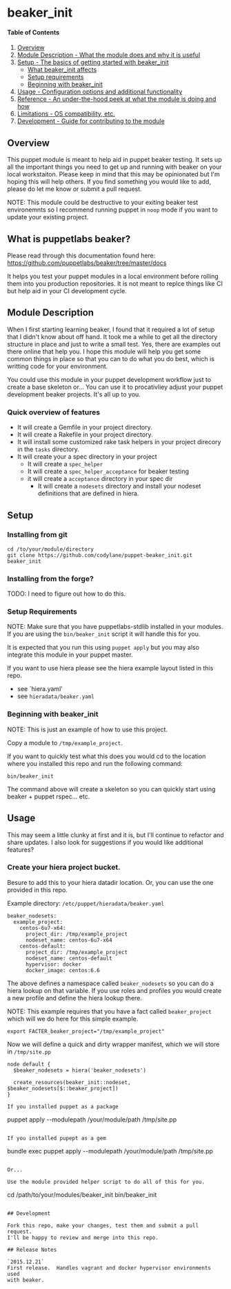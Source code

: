 # beaker_init

#### Table of Contents

1. [Overview](#overview)
2. [Module Description - What the module does and why it is useful](#module-description)
3. [Setup - The basics of getting started with beaker_init](#setup)
    * [What beaker_init affects](#what-beaker_init-affects)
    * [Setup requirements](#setup-requirements)
    * [Beginning with beaker_init](#beginning-with-beaker_init)
4. [Usage - Configuration options and additional functionality](#usage)
5. [Reference - An under-the-hood peek at what the module is doing and how](#reference)
5. [Limitations - OS compatibility, etc.](#limitations)
6. [Development - Guide for contributing to the module](#development)

## Overview

This puppet module is meant to help aid in puppet beaker testing.  It sets up
all the important things you need to get up and running with beaker on
your local workstaiton.  Please keep in mind that this may be
opinionated but I'm hoping this will help others.  If you find something
you would like to add, please do let me know or submit a pull request.

NOTE: This module could be destructive to your exiting beaker test
environemnts so I recommend running puppet in `noop` mode if you want to
update your existing project.

## What is puppetlabs beaker?
Please read through this documentation found here:
https://github.com/puppetlabs/beaker/tree/master/docs

It helps you test your puppet modules in a local environment before
rolling them into you production repositories.  It is not meant to
replce things like CI but help aid in your CI development cycle.

## Module Description

When I first starting learning beaker, I found that it required a lot of
setup that I didn't know about off hand.  It took me a while to get all
the directory structure in place and just to write a small test.  Yes,
there are examples out there online that help you.  I hope this module
will help you get some common things in place so that you can to do what you
do best, which is writting code for your environment.

You could use this module in your puppet development workflow just to
create a base skeleton or... You can use it to procativliey adjust your
puppet development beaker projects. It's all up to you.

### Quick overview of features
* It will create a Gemfile in your project directory.
* It will create a Rakefile in your project directory.
* It will install some customized rake task helpers in your project
  direcory in the `tasks` directory.
* It will create your a spec directory in your project
  * It will create a `spec_helper`
  * It will create a `spec_helper_acceptance` for beaker testing
  * it will create a `acceptance` directory in your spec dir
    * It will create a `nodesets` directory and install your nodeset
      definitions that are defined in hiera.

## Setup
### Installing from git

```
cd /to/your/module/directory
git clone https://github.com/codylane/puppet-beaker_init.git beaker_init
```

### Installing from the forge?
TODO: I need to figure out how to do this.

### Setup Requirements 

NOTE: Make sure that you have puppetlabs-stdlib installed in your
modules.  If you are using the `bin/beaker_init` script it will handle
this for you.

It is expected that you run this using `puppet apply` but you may also
integrate this module in your puppet master.


If you want to use hiera please see the hiera example layout listed in
this repo.
  * see `hiera.yaml'
  * see `hieradata/beaker.yaml`

### Beginning with beaker_init

NOTE: This is just an example of how to use this project.

Copy a module to `/tmp/example_project`.

If you want to quickly test what this does you would cd to the location
where you installed this repo and run the following command:
```
bin/beaker_init
```

The command above will create a skeleton so you can quickly start using
beaker + puppet rspec... etc.

## Usage

This may seem a little clunky at first and it is, but I'll continue to
refactor and share updates.  I also look for suggestions if you would
like additional features?

### Create your hiera project bucket.

Besure to add this to your hiera datadir location. Or, you can use the
one provided in this repo.

Example directory: `/etc/puppet/hieradata/beaker.yaml`
```
beaker_nodesets:
  example_project:
    centos-6u7-x64:
      project_dir: /tmp/example_project
      nodeset_name: centos-6u7-x64
    centos-default:
      project_dir: /tmp/example_project
      nodeset_name: centos-default
      hypervisor: docker
      docker_image: centos:6.6
```

The above defines a namespace called `beaker_nodesets` so you can do a
hiera lookup on that variable.  If you use roles and profiles you would
create a new profile and define the hiera lookup there.

NOTE: This example requires that you have a fact called
`beaker_project` which will we do here for this simple example.
```
export FACTER_beaker_project="/tmp/example_project"
```

Now we will define a quick and dirty wrapper manifest, which we will
store in `/tmp/site.pp`
```
node default {
  $beaker_nodesets = hiera('beaker_nodesets')

  create_resources(beaker_init::nodeset, $beaker_nodesets[$::beaker_project])
}

If you installed puppet as a package
```
puppet apply --modulepath /your/module/path /tmp/site.pp
```

If you installed pupept as a gem
```
bundle exec puppet apply --modulepath /your/module/path /tmp/site.pp
```

Or...

Use the module provided helper script to do all of this for you.
```
cd /path/to/your/modules/beaker_init
bin/beaker_init
```

## Development

Fork this repo, make your changes, test them and submit a pull request.
I'll be happy to review and merge into this repo.

## Release Notes

`2015.12.21`
First release.  Handles vagrant and docker hypervisor environments used
with beaker.
